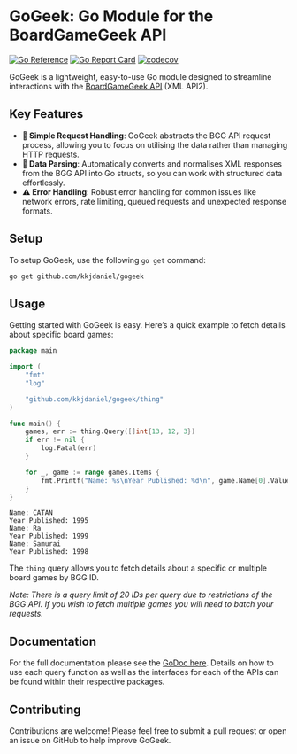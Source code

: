 # GoGeek: Go Module for the BoardGameGeek API

[![Go Reference](https://pkg.go.dev/badge/pkg.go.dev/github.com/kkjdaniel/gogeek.svg)](https://pkg.go.dev/github.com/kkjdaniel/gogeek)
[![Go Report Card](https://goreportcard.com/badge/github.com/kkjdaniel/gogeek)](https://goreportcard.com/report/github.com/kkjdaniel/gogeek)
[![codecov](https://codecov.io/gh/kkjdaniel/gogeek/graph/badge.svg?token=W78TFFY83D)](https://codecov.io/gh/kkjdaniel/gogeek)

GoGeek is a lightweight, easy-to-use Go module designed to streamline interactions with the [BoardGameGeek API](https://boardgamegeek.com/wiki/page/BGG_XML_API2) (XML API2).

## Key Features

- **🔄 Simple Request Handling**: GoGeek abstracts the BGG API request process, allowing you to focus on utilising the data rather than managing HTTP requests.
- **📄 Data Parsing**: Automatically converts and normalises XML responses from the BGG API into Go structs, so you can work with structured data effortlessly.
- **⚠️ Error Handling**: Robust error handling for common issues like network errors, rate limiting, queued requests and unexpected response formats.

## Setup

To setup GoGeek, use the following `go get` command:

```bash
go get github.com/kkjdaniel/gogeek
```

## Usage

Getting started with GoGeek is easy. Here’s a quick example to fetch details about specific board games:

```go
package main

import (
	"fmt"
	"log"

	"github.com/kkjdaniel/gogeek/thing"
)

func main() {
	games, err := thing.Query([]int{13, 12, 3})
	if err != nil {
		log.Fatal(err)
	}

	for _, game := range games.Items {
		fmt.Printf("Name: %s\nYear Published: %d\n", game.Name[0].Value, game.YearPublished.Value)
	}
}
```

```
Name: CATAN
Year Published: 1995
Name: Ra
Year Published: 1999
Name: Samurai
Year Published: 1998
```

The `thing` query allows you to fetch details about a specific or multiple board games by BGG ID.

_Note: There is a query limit of 20 IDs per query due to restrictions of the BGG API. If you wish to fetch multiple games you will need to batch your requests._

## Documentation

For the full documentation please see the [GoDoc here](https://pkg.go.dev/github.com/kkjdaniel/gogeek). Details on how to use each query function as well as the interfaces for each of the APIs can be found within their respective packages.

## Contributing

Contributions are welcome! Please feel free to submit a pull request or open an issue on GitHub to help improve GoGeek.
